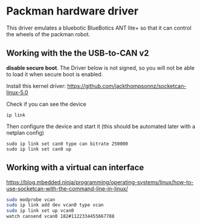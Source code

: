 # Packman hardware driver
This driver emulates a bluebotic BlueBotics ANT lite+ so that it can control the wheels of the packman robot.

## Working with the the USB-to-CAN v2
__disable secure boot__. The Driver below is not signed, so you will not be able to load it when secure boot is enabled.

Install this kernel driver: https://github.com/jackthompsonnz/socketcan-linux-5.0

Check if you can see the device
```
ip link
```
Then configure the device and start it (this should be automated later with a netplan config)
```
sudo ip link set can0 type can bitrate 250000
sudo ip link set can0 up
```

## Working with a virtual can interface
https://blog.mbedded.ninja/programming/operating-systems/linux/how-to-use-socketcan-with-the-command-line-in-linux/
```sh
sudo modprobe vcan
sudo ip link add dev vcan0 type vcan
sudo ip link set up vcan0
watch cansend vcan0 182#1122334455667788
```
